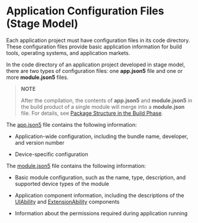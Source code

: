 # Application Configuration Files (Stage Model)
<!--Kit: Ability Kit-->
<!--Subsystem: BundleManager-->
<!--Owner: @wanghang904-->
<!--Designer: @hanfeng6-->
<!--Tester: @kongjing2-->
<!--Adviser: @Brilliantry_Rui-->

Each application project must have configuration files in its code directory. These configuration files provide basic application information for build tools, operating systems, and application markets.


In the code directory of an application project developed in stage model, there are two types of configuration files: one **app.json5** file and one or more **module.json5** files.

>
> **NOTE**
>
> After the compilation, the contents of **app.json5** and **module.json5** in the build product of a single module will merge into a **module.json** file. For details, see [Package Structure in the Build Phase](application-package-structure-stage.md#package-structure-in-the-build-phase).
>

The [app.json5](app-configuration-file.md) file contains the following information:


- Application-wide configuration, including the bundle name, developer, and version number

- Device-specific configuration


The [module.json5](module-configuration-file.md) file contains the following information:


- Basic module configuration, such as the name, type, description, and supported device types of the module

- Application component information, including the descriptions of the [UIAbility](module-configuration-file.md#abilities) and [ExtensionAbility](module-configuration-file.md#extensionabilities) components

- Information about the permissions required during application running
